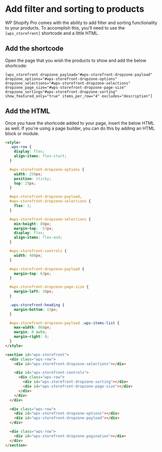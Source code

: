 # Add filter and sorting to products

WP Shopify Pro comes with the ability to add filter and sorting functionality to your products. To accomplish this, you’ll need to use the `[wps_storefront]` shortcode and a little HTML.

## Add the shortcode

Open the page that you wish the products to show and add the below shortcode:

```
[wps_storefront dropzone_payload="#wps-storefront-dropzone-payload" dropzone_options="#wps-storefront-dropzone-options" dropzone_selections="#wps-storefront-dropzone-selections" dropzone_page_size="#wps-storefront-dropzone-page-size" dropzone_sorting="#wps-storefront-dropzone-sorting" show_featured_only="true" items_per_row="4" excludes="description"]
```

## Add the HTML

Once you have the shortcode added to your page, insert the below HTML as well. If you're using a page builder, you can do this by adding an HTML block or module.

```html
<style>
  .wps-row {
    display: flex;
    align-items: flex-start;
  }

  #wps-storefront-dropzone-options {
    width: 250px;
    position: sticky;
    top: 25px;
  }

  #wps-storefront-dropzone-payload,
  #wps-storefront-dropzone-selections {
    flex: 1;
  }

  #wps-storefront-dropzone-selections {
    min-height: 80px;
    margin-top: -57px;
    display: flex;
    align-items: flex-end;
  }

  #wps-storefront-controls {
    width: 400px;
  }

  #wps-storefront-dropzone-payload {
    margin-top: 63px;
  }

  #wps-storefront-dropzone-page-size {
    margin-left: 30px;
  }

  .wps-storefront-heading {
    margin-bottom: 15px;
  }

  #wps-storefront-dropzone-payload .wps-items-list {
    max-width: 860px;
    margin: 0 auto;
    margin-right: 0;
  }
</style>

<section id="wps-storefront">
  <div class="wps-row">
    <div id="wps-storefront-dropzone-selections"></div>

    <div id="wps-storefront-controls">
      <div class="wps-row">
        <div id="wps-storefront-dropzone-sorting"></div>
        <div id="wps-storefront-dropzone-page-size"></div>
      </div>
    </div>
  </div>

  <div class="wps-row">
    <div id="wps-storefront-dropzone-options"></div>
    <div id="wps-storefront-dropzone-payload"></div>
  </div>

  <div class="wps-row">
    <div id="wps-storefront-dropzone-pagination"></div>
  </div>
</section>
```
